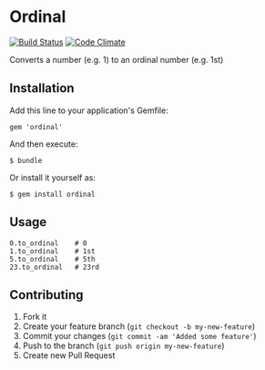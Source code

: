 # Ordinal

[![Build Status](https://secure.travis-ci.org/davidlumley/ordinal.png)](http://travis-ci.org/davidlumley/ordinal)
[![Code Climate](https://codeclimate.com/github/davidlumley/ordinal.png)](https://codeclimate.com/github/davidlumley/ordinal)

Converts a number (e.g. 1) to an ordinal number (e.g. 1st)

## Installation

Add this line to your application's Gemfile:

    gem 'ordinal'

And then execute:

    $ bundle

Or install it yourself as:

    $ gem install ordinal

## Usage

	0.to_ordinal	# 0
	1.to_ordinal	# 1st
	5.to_ordinal	# 5th
	23.to_ordinal	# 23rd

## Contributing

1. Fork it
2. Create your feature branch (`git checkout -b my-new-feature`)
3. Commit your changes (`git commit -am 'Added some feature'`)
4. Push to the branch (`git push origin my-new-feature`)
5. Create new Pull Request
